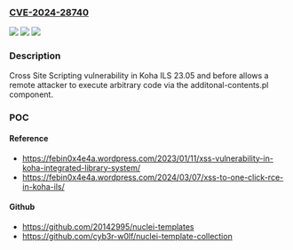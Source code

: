 ### [CVE-2024-28740](https://cve.mitre.org/cgi-bin/cvename.cgi?name=CVE-2024-28740)
![](https://img.shields.io/static/v1?label=Product&message=n%2Fa&color=blue)
![](https://img.shields.io/static/v1?label=Version&message=n%2Fa&color=blue)
![](https://img.shields.io/static/v1?label=Vulnerability&message=n%2Fa&color=brighgreen)

### Description

Cross Site Scripting vulnerability in Koha ILS 23.05 and before allows a remote attacker to execute arbitrary code via the additonal-contents.pl component.

### POC

#### Reference
- https://febin0x4e4a.wordpress.com/2023/01/11/xss-vulnerability-in-koha-integrated-library-system/
- https://febin0x4e4a.wordpress.com/2024/03/07/xss-to-one-click-rce-in-koha-ils/

#### Github
- https://github.com/20142995/nuclei-templates
- https://github.com/cyb3r-w0lf/nuclei-template-collection

